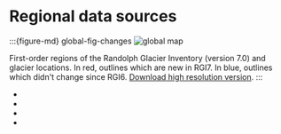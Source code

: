 # Regional data sources

:::{figure-md} global-fig-changes
<img src="img/global_map_wrgi6_small.jpeg" alt="global map" class="bg-primary mb-1">

First-order regions of the Randolph Glacier Inventory (version 7.0) and glacier locations. In red, outlines which are new in RGI7. In blue, outlines which didn't change since RGI6. [Download high resolution version](https://raw.githubusercontent.com/GLIMS-RGI/user_guide/main/docs/img/global_map_wrgi6.png).
:::

- [](regions/rgi01.md)
- [](regions/rgi02.md)
- [](regions/rgi03.md)
- [](regions/rgi19.md)
